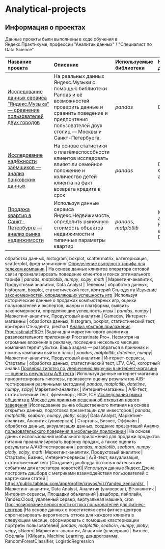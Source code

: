 # Analytical-projects

## Информация о проектах

Данные проекты были выполнены в ходе обучения в Яндекс.Практикуме, профессии "Аналитик данных" / "Специалист по Data Science".

| Название проекта | Описание | Используемые библиотеки | Направление деятельности | Сфера деятельности | Ключевые слова проекта |
| :---------------------- | :---------------------- | :---------------------- | :---------------------- | :---------------------- | :---------------------- |
| [Исследование данных сервиса “Яндекс.Музыка” — сравнение пользователей двух городов](music) | На реальных данных Яндекс.Музыки c помощью библиотеки Pandas и её возможностей проверить данные и сравнить поведение и предпочтения пользователей двух столиц — Москвы и Санкт-Петербурга.| *pandas* | Data Analyst | Интернет-сервисы, Стриминговый сервис | обработка данных, дубликаты, пропуски, логическая индексация, группировка, сортировка |
[Исследование надёжности заёмщиков — анализ банковских данных](credit_scoring) | На основе статистики о платёжеспособности клиентов исследовать влияет ли семейное положение и количество детей клиента на факт возврата кредита в срок | *pandas* | Data Analyst, Финансовый аналитик | Банковская сфера, Кредитование | обработка данных, дубликаты, пропуски, категоризация, декомпозиция
[Продажа квартир в Санкт-Петербурге — анализ рынка недвижимости](Realty) | Используя данные сервиса Яндекс.Недвижимость, определить рыночную стоимость объектов недвижимости и типичные параметры квартир| *pandas*, *matplotlib* | Маркетинг-аналитик, Fraud-аналитик, Data Analyst | Интернет-сервисы, Площадки объявлений | 
обработка данных, histogram, boxplot, scattermatrix, категоризация, scatterplot,  фрод-мониторинг
[Определение выгодного тарифа для телеком компании](mobile_communication) | На основе данных клиентов оператора сотовой связи проанализировать поведение клиентов и поиск оптимального тарифа | *pandas*, *matplotlib*, *numpy*, *scipy*, *math* | Маркетинг-аналитик, Продуктовый аналитик, Data Analyst | Телеком | обработка данных, histogram, boxplot, статистический тест, критерий Стьюдента
[Изучение закономерностей, определяющих успешность игр](online_store) |Используя исторические данные о продажах компьютерных игр, оценки пользователей и экспертов, жанры и платформы, выявить закономерности, определяющие успешность игры | *pandas*, *numpy* | Маркетинг-аналитик, Продуктовый аналитик | Gamedev, Интернет-магазины | обработка данных, histogram, boxplot, статистический тест, критерий Стьюдента, piechart
[Анализ убытков приложения ProcrastinatePRO+](marketing) |Задача для маркетингового аналитика развлекательного приложения Procrastinate Pro+. Несмотря на огромные вложения в рекламу, последние несколько месяцев компания терпит убытки. Ваша задача — разобраться в причинах и помочь компании выйти в плюс | *pandas*, *matplotlib*, *datetime*, *numpy*| Маркетинг-аналитик, Продуктовый аналитик | Интернет-сервисы, Стартапы | обработка данных, статистический тест, LTV, CAC, когортный анализ
[Проверка гипотез по увеличению выручки в интернет-магазине — оценить результаты A/B теста](A_B_test) |Используя данные интернет-магазина приоритезировать гипотезы, произвести оценку результатов A/B-тестирования различными методами| *pandas*, *matplotlib*, *datetime*, *numpy*, *scipy*| Маркетинг-аналитик | Интернет-магазины | A/B-тест, статистический тест, фреймворк, RICE, ICE
[Исследования рынка общепита в Москве для принятия решения об открытии нового заведения](public_catering) |Исследование рынка общественного питания на основе открытых данных, подготовка презентации для инвесторов.| *pandas*, *matplotlib*, *seaborn*, *numpy*, *plotly*, *scipy*| Data Analyst, Маркетинг-аналитик, Аналитик (универсал) | Стартапы, Бизнес, Оффлайн | обработка данных, визуализация данных, создание презентаций
[Анализ пользовательского поведения в мобильном приложении](prefabricated_project2) |На основе данных использования мобильного приложения для продажи продуктов питания проанализировать воронку продаж, а также оценить результаты A/A/B-тестирования | *pandas*, *matplotlib*, *seaborn*, *numpy*, *plotly*, *scipy*, *math*| Маркетинг-аналитик, Продуктовый аналитик | Стартапы, Бизнес, Интернет-сервисы | A/B-тест, визуализация, статистический тест
[Создание дашборда по пользовательским событиям для агрегатора новостей]| Используя данные Яндекс.Дзена построить дашборд с метриками взаимодействия пользователей с карточками статей | https://public.tableau.com/app/profile/crovos/viz/Yandex_zencards/_ | Маркетинг-аналитик, Data Analyst, Аналитик (универсал), BI-аналитик | Интернет-сервисы, Площадки объявлений | дашборд, пайплайн, Yandex.Cloud, удаленный сервер, виртуальная машина, cron
[Прогнозирование вероятности оттока пользователей для фитнес-центров](gym) |На основе данных о посетителях сети фитнес-центров спрогнозировать вероятность оттока для каждого клиента в следующем месяце, сформировать с помощью кластеризации портреты пользователей| *pandas*, *matplotlib*, *seaborn*, *numpy*, *plotly*, *scipy*, *sklearn*| Маркетинг-аналитик, Аналитик (универсал) | Бизнес, Оффлайн | KMeans, Machine Learning, дендрограмма, RandomForestClassifier,
LogisticRegression

